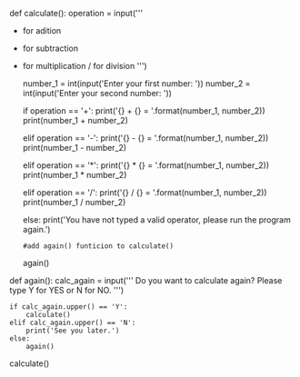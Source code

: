 def calculate():
	operation = input('''
+ for adition
- for subtraction
* for multiplication
/ for division
''')

	number_1 = int(input('Enter your first number: '))
	number_2 = int(input('Enter your second number: '))
	
	if operation == '+':
	   print('{} + {} = '.format(number_1, number_2))
	   print(number_1 + number_2)

	elif operation == '-':
	    print('{} - {} = '.format(number_1, number_2))
	    print(number_1 - number_2)

	elif operation == '*':
	   print('{} * {} = '.format(number_1, number_2))
	   print(number_1 * number_2)

	elif operation == '/':
	   print('{} / {} = '.format(number_1, number_2))
	   print(number_1 / number_2)

	else:
	   print('You have not typed a valid operator, please run the program again.')
	   
	  #add again() funticion to calculate()
	again()

def again():
    calc_again = input('''
Do you want to calculate again?
Please type Y for YES or N for NO.
''')

    if calc_again.upper() == 'Y':
        calculate()
    elif calc_again.upper() == 'N':
        print('See you later.')
    else:
        again()

calculate()
